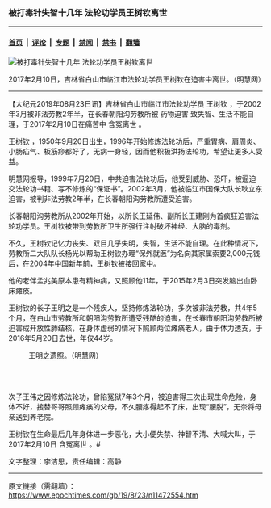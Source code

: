 ### 被打毒针失智十几年 法轮功学员王树钦离世

---

#### [首页](../../../..?n11472554) &nbsp;|&nbsp; [评论](../../../../../epoch-comment?n11472554) &nbsp;|&nbsp; [专题](../../../../../epoch-special?n11472554) &nbsp;|&nbsp; [禁闻](../../../../../epoch-news?n11472554) &nbsp;|&nbsp; [禁书](../../../../../books?n11472554) &nbsp;|&nbsp; [翻墙](https://github.com/gfw-breaker/nogfw/blob/master/README.md?n11472554)


<div><img alt="被打毒针失智十几年 法轮功学员王树钦离世" class="attachment-djy_600_400 size-djy_600_400 wp-post-image" src="https://i.epochtimes.com/assets/uploads/2019/08/1-55-600x400.jpg"/>
<div class="caption">
 <p>
  2017年2月10日，吉林省白山市临江市法轮功学员王树钦在迫害中离世。（明慧网）
 </p>
</div></div><hr/><div class="post_content" id="artbody" itemprop="articleBody">
 <!-- article content begin -->
 <p>
  【大纪元2019年08月23日讯】吉林省白山市临江市法轮功学员
  <ok href="https://www.epochtimes.com/gb/tag/%E7%8E%8B%E6%A0%91%E9%92%A6.html">
   王树钦
  </ok>
  ，于2002年3月被非法劳教2年半，在长春朝阳沟劳教所被
  <ok href="https://www.epochtimes.com/gb/tag/%E8%8D%AF%E7%89%A9%E8%BF%AB%E5%AE%B3.html">
   药物迫害
  </ok>
  致失智、生活不能自理，于2017年2月10日在痛苦中
  <ok href="https://www.epochtimes.com/gb/tag/%E5%90%AB%E5%86%A4%E7%A6%BB%E4%B8%96.html">
   含冤离世
  </ok>
  。
 </p>
 <p>
  <ok href="https://www.epochtimes.com/gb/tag/%E7%8E%8B%E6%A0%91%E9%92%A6.html">
   王树钦
  </ok>
  ，1950年9月20日出生，1996年开始修炼法轮功后，严重胃病、肩周炎、小肠疝气、板筋痧都好了，无病一身轻，因而他积极洪扬法轮功，希望让更多人受益。
 </p>
 <p>
  明慧网报导，1999年7月20日，中共迫害法轮功后，他受到威胁、恐吓，被逼迫交法轮功书籍、写不修炼的“保证书”。2002年3月，他被临江市国保大队长耿立东迫害，被判非法劳教2年半，在长春朝阳沟劳教所遭受迫害。
 </p>
 <p>
  长春朝阳沟劳教所从2002年开始，以所长王延伟、副所长王建刚为首疯狂迫害法轮功学员。王树钦被带到劳教所卫生所强行注射破坏神经、大脑的毒剂。
 </p>
 <p>
  不久，王树钦记忆力丧失、双目几乎失明，失智，生活不能自理。在此种情况下，劳教所二大队队长杨光以帮助王树钦办理“保外就医”为名向其家属索要2,000元钱后，在2004年中国新年前，王树钦被接回家中。
 </p>
 <p>
  他的老伴孟兆美原本患有精神病，又照顾他11年，于2015年2月3日突发脑出血卧床瘫痪。
 </p>
 <p>
  王树钦的长子王明之是一个残疾人，坚持修炼法轮功，多次被非法劳教，共4年5个月，在白山市劳教所和朝阳沟劳教所遭受残酷的迫害，在长春市朝阳沟劳教所被迫害成开放性肺结核，在身体虚弱的情况下照顾两位瘫痪老人，由于体力透支，于2016年5月20日去世，年仅44岁。
 </p>
 <figure aria-describedby="caption-attachment-11472603" class="wp-caption aligncenter" id="attachment_11472603" style="width: 148px">
  <ok href="https://i.epochtimes.com/assets/uploads/2019/08/2019-8-22-wang-ming-zhi.jpg" target="_blank">
   <img alt="" class="wp-image-11472603" src="https://i.epochtimes.com/assets/uploads/2019/08/2019-8-22-wang-ming-zhi-600x859.jpg"/>
  </ok>
  <br/><figcaption class="wp-caption-text" id="caption-attachment-11472603">
   王明之遗照。（明慧网）
  </figcaption><br/>
 </figure><br/>
 <p>
  次子王伟之因修炼法轮功，曾陷冤狱7年3个月，被迫害得三次出现生命危险，身体不好，接替哥哥照顾瘫痪的父母，不久腰疼得起不了床，出现“腰脱”，无奈将母亲送到养老院。
 </p>
 <p>
  王树钦在生命最后几年身体进一步恶化，大小便失禁、神智不清、大喊大叫，于2017年2月10日
  <ok href="https://www.epochtimes.com/gb/tag/%E5%90%AB%E5%86%A4%E7%A6%BB%E4%B8%96.html">
   含冤离世
  </ok>
  。#
 </p>
 <p>
  文字整理：李洁思，责任编辑：高静
 </p>
 <!-- article content end -->
 <div id="below_article_ad">
 </div>
</div>


---

原文链接（需翻墙）：https://www.epochtimes.com/gb/19/8/23/n11472554.htm